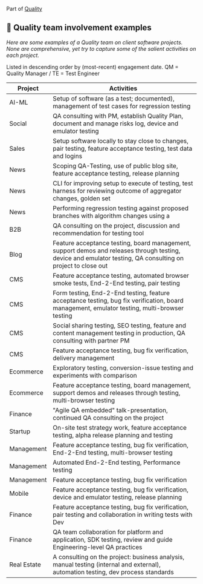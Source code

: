 Part of [Quality](/README.md)

## :card_index: Quality team involvement examples

_Here are some examples of a Quality team on client software projects. None are comprehensive, yet try to capture some of the salient activities on each project._

Listed in descending order by (most-recent) engagement date. QM = Quality Manager / TE = Test Engineer

| Project | Activities                                                                                                                                                   |
| --------------- | ------------------------------------------------------------------------------------------------------------------------------------------------------------ |
| AI-ML    | Setup of software (as a test; documented), management of test cases for regression testing                                                                        |
| Social         | QA consulting with PM, establish Quality Plan, document and manage risks log, device and emulator testing                                                    |
| Sales        | Setup software locally to stay close to changes, pair testing, feature acceptance testing, test data and logins                                              |
| News             | Scoping QA-Testing, use of public blog site, feature acceptance testing, release planning                                                                    |
| News             | CLI for improving setup to execute of testing, test harness for reviewing outcome of aggregator changes, golden set                                          |
| News             | Performing regression testing against proposed branches with algorithm changes using a                                                                       |
| B2B         | QA consulting on the project, discussion and recommendation for testing tool                                                                 |
| Blog       | Feature acceptance testing, board management, support demos and releases through testing, device and emulator testing, QA consulting on project to close out |
| CMS        | Feature acceptance testing, automated browser smoke tests, End-2-End testing, pair testing                                                                   |
| CMS        | Form testing, End-2-End testing, feature acceptance testing, bug fix verification, board management, emulator testing, multi-browser testing                 |
| CMS        | Social sharing testing, SEO testing, feature and content management testing in production, QA consulting with partner PM                                     |
| CMS        | Feature acceptance testing, bug fix verification, delivery management                                                                                        |
| Ecommerce    | Exploratory testing, conversion-issue testing and experiments with comparison                                                                                |
| Ecommerce    | Feature acceptance testing, board management, support demos and releases through testing, multi-browser testing                                              |
| Finance           | "Agile QA embedded" talk-presentation, continued QA consulting on the project                                                                                |
| Startup           | On-site test strategy work, feature acceptance testing, alpha release planning and testing                                                                   |
| Management           | Feature acceptance testing, bug fix verification, End-2-End testing, multi-browser testing                                                                   |
| Management           | Automated End-2-End testing, Performance testing                                                                                                             |
| Management           | Feature acceptance testing, bug fix verification                                                                                                             |
| Mobile          | Feature acceptance testing, bug fix verification, device and emulator testing, release planning                                                              |
| Finance             | Feature acceptance testing, bug fix verification, pair testing and collaboration in writing tests with Dev                                                   |
| Finance             | QA team collaboration for platform and application, SDK testing, review and guide Engineering-level QA practices                                             |
| Real Estate       | A consulting on the project: business analysis, manual testing (internal and external), automation testing, dev process standards                            |
